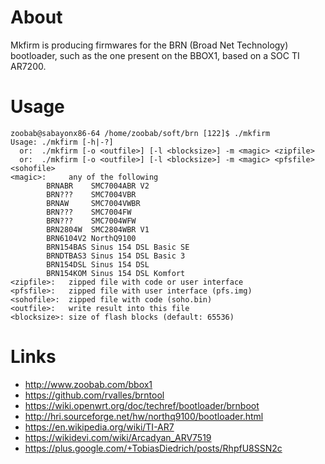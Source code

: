 # About

Mkfirm is producing firmwares for the BRN (Broad Net Technology) bootloader, such as the one present on the BBOX1, based on a SOC TI AR7200.

# Usage

```
zoobab@sabayonx86-64 /home/zoobab/soft/brn [122]$ ./mkfirm 
Usage: ./mkfirm [-h|-?]
  or:  ./mkfirm [-o <outfile>] [-l <blocksize>] -m <magic> <zipfile>
  or:  ./mkfirm [-o <outfile>] [-l <blocksize>] -m <magic> <pfsfile> <sohofile>
<magic>:     any of the following
        BRNABR    SMC7004ABR V2
        BRN???    SMC7004VBR
        BRNAW     SMC7004VWBR
        BRN???    SMC7004FW
        BRN???    SMC7004WFW
        BRN2804W  SMC2804WBR V1
        BRN6104V2 NorthQ9100
        BRN154BAS Sinus 154 DSL Basic SE
        BRNDTBAS3 Sinus 154 DSL Basic 3
        BRN154DSL Sinus 154 DSL
        BRN154KOM Sinus 154 DSL Komfort
<zipfile>:   zipped file with code or user interface
<pfsfile>:   zipped file with user interface (pfs.img)
<sohofile>:  zipped file with code (soho.bin)
<outfile>:   write result into this file
<blocksize>: size of flash blocks (default: 65536)
```

# Links

* http://www.zoobab.com/bbox1
* https://github.com/rvalles/brntool
* https://wiki.openwrt.org/doc/techref/bootloader/brnboot
* http://hri.sourceforge.net/hw/northq9100/bootloader.html
* https://en.wikipedia.org/wiki/TI-AR7
* https://wikidevi.com/wiki/Arcadyan_ARV7519
* https://plus.google.com/+TobiasDiedrich/posts/RhpfU8SSN2c
